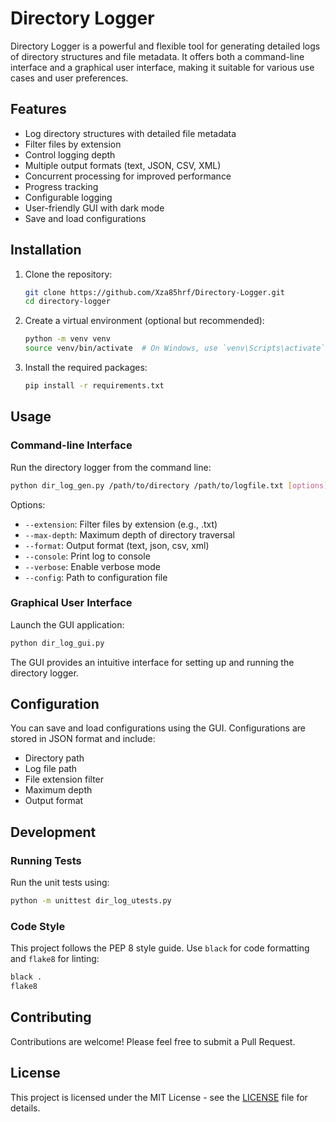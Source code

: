 # Directory Logger

Directory Logger is a powerful and flexible tool for generating detailed logs of directory structures and file metadata. It offers both a command-line interface and a graphical user interface, making it suitable for various use cases and user preferences.

## Features

- Log directory structures with detailed file metadata
- Filter files by extension
- Control logging depth
- Multiple output formats (text, JSON, CSV, XML)
- Concurrent processing for improved performance
- Progress tracking
- Configurable logging
- User-friendly GUI with dark mode
- Save and load configurations

## Installation

1. Clone the repository:

   ```sh
   git clone https://github.com/Xza85hrf/Directory-Logger.git
   cd directory-logger
   ```

2. Create a virtual environment (optional but recommended):

   ```sh
   python -m venv venv
   source venv/bin/activate  # On Windows, use `venv\Scripts\activate`
   ```

3. Install the required packages:

   ```sh
   pip install -r requirements.txt
   ```

## Usage

### Command-line Interface

Run the directory logger from the command line:

```sh
python dir_log_gen.py /path/to/directory /path/to/logfile.txt [options]
```

Options:

- `--extension`: Filter files by extension (e.g., .txt)
- `--max-depth`: Maximum depth of directory traversal
- `--format`: Output format (text, json, csv, xml)
- `--console`: Print log to console
- `--verbose`: Enable verbose mode
- `--config`: Path to configuration file

### Graphical User Interface

Launch the GUI application:

```sh
python dir_log_gui.py
```

The GUI provides an intuitive interface for setting up and running the directory logger.

## Configuration

You can save and load configurations using the GUI. Configurations are stored in JSON format and include:

- Directory path
- Log file path
- File extension filter
- Maximum depth
- Output format

## Development

### Running Tests

Run the unit tests using:

```sh
python -m unittest dir_log_utests.py
```

### Code Style

This project follows the PEP 8 style guide. Use `black` for code formatting and `flake8` for linting:

```sh
black .
flake8
```

## Contributing

Contributions are welcome! Please feel free to submit a Pull Request.

## License

This project is licensed under the MIT License - see the [LICENSE](LICENSE) file for details.
